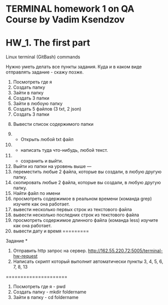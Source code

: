 # TERMINAL homework 1 on QA Course by Vadim Ksendzov

# HW_1. The first part

Linux terminal (GitBash) commands

Нужно уметь делать все пункты задания.
Куда и в каком виде отправлять задание - скажу позже.

1) Посмотреть где я
2) Создать папку
3) Зайти в папку
4) Создать 3 папки
5) Зайти в любоую папку
6) Создать 5 файлов (3 txt, 2 json)
7) Создать 3 папки
8. Вывести список содержимого папки
9) + Открыть любой txt файл
10) + написать туда что-нибудь, любой текст.
11) + сохранить и выйти.
12) Выйти из папки на уровень выше
—
13) переместить любые 2 файла, которые вы создали, в любую другую папку.
14) скопировать любые 2 файла, которые вы создали, в любую другую папку.
15) Найти файл по имени
16) просмотреть содержимое в реальном времени (команда grep) изучите как она работает.
17) вывести несколько первых строк из текстового файла
18) вывести несколько последних строк из текстового файла
19) просмотреть содержимое длинного файла (команда less) изучите как она работает.
20) вывести дату и время
=========

Задание *
1) Отправить http запрос на сервер.
http://162.55.220.72:5005/terminal-hw-request
2) Написать скрипт который выполнит автоматически пункты 3, 4, 5, 6, 7, 8, 13

=====================
1) Посмотреть где я - pwd
2) Создать папку - mkdir foldername
3) Зайти в папку - cd foldername
